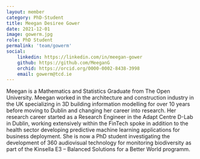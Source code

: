 ```yaml
---
layout: member
category: PhD-Student
title: Meegan Desiree Gower
date: 2021-12-01
image: gowerm.jpg
role: PhD Student
permalink: 'team/gowerm'
social:
    linkedin: https://linkedin.com/in/meegan-gower
    github: https://github.com/MeeganG
    orchid: https://orcid.org/0000-0002-8438-3998
    email: gowerm@tcd.ie
---
```



Meegan is a Mathematics and Statistics Graduate from The Open University. Meegan
worked in the architecture and construction industry in the UK specializing in
3D building
information modelling for over 10 years before moving to Dublin and changing her
career into research. Her research career started as a Research Engineer in the
Adapt Centre D-Lab in Dublin, working extensively within the FinTech spoke in
addition to the health sector developing predictive machine learning
applications for business deployment. She is now a PhD student investigating the
development of 360 audiovisual technology for monitoring biodiversity as part
of the Kinsella E3 – Balanced Solutions for a Better World programm.
